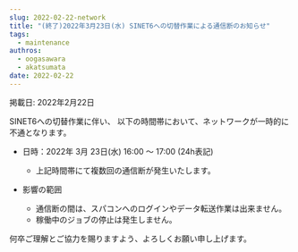 ```yaml
---
slug: 2022-02-22-network
title: "(終了)2022年3月23日(水) SINET6への切替作業による通信断のお知らせ"
tags:
  - maintenance
authros:
  - oogasawara
  - akatsumata
date: 2022-02-22
---
```


掲載日: 2022年2月22日

SINET6への切替作業に伴い、 以下の時間帯において、ネットワークが一時的に不通となります。

- 日時：2022年 3月 23日(水) 16:00 ～ 17:00 (24h表記)
  - 上記時間帯にて複数回の通信断が発生いたします。

- 影響の範囲
  - 通信断の間は、スパコンへのログインやデータ転送作業は出来ません。
  - 稼働中のジョブの停止は発生しません。

何卒ご理解とご協力を賜りますよう、よろしくお願い申し上げます。

